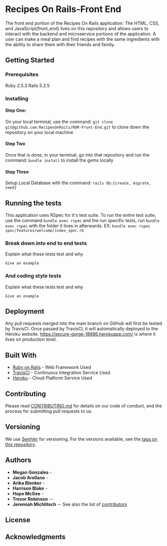 # Recipes On Rails-Front End
The front end portion of the Recipes On Rails application. The HTML, CSS, and JavaScript(front_end) lives on this repository and allows users to interact with the backend and microservice portions of the application. A user can make a meal plan and find recipes with the same ingredients with the ability to share them with their friends and family.
## Getting Started

### Prerequisites
Ruby 2.5.3
Rails 5.2.5

### Installing
#### Step One:
On your local terminal, use the command: `git clone git@github.com:RecipesOnRails/ROR-Front-End.git` to clone down the repository on your local machine

#### Step Two
Once that is done, in your terminal, go into that repository and run the command: `bundle install` to install the gems locally

#### Step Three
Setup Local Database with the command: `rails db:{create, migrate, seed}`

## Running the tests
This application uses RSpec for it's test suite.
To run the entire test suite, use the command `bundle exec rspec` and the run specific tests, run `bundle exec rspec` with the folder it lives in afterwards. EX: `bundle exec rspec spec/features/welcome/index_spec.rb`

### Break down into end to end tests
Explain what these tests test and why
```
Give an example
```
### And coding style tests
Explain what these tests test and why
```
Give an example
```
## Deployment
Any pull requests merged into the main branch on GitHub will first be tested by TravisCI.
Once passed by TravisCI, it will automatically deployed to the Heroku website.
https://secure-gorge-18886.herokuapp.com/ is where it lives on production level.
## Built With
* [Ruby on Rails](https://guides.rubyonrails.org/v5.2/) -  Web Framework Used
* [TravisCI](https://docs.travis-ci.com/) - Continuous Integration Service Used
* [Heroku](https://devcenter.heroku.com/categories/reference) - Cloud Platform Service Used
## Contributing
Please read [CONTRIBUTING.md](https://gist.github.com/PurpleBooth/b24679402957c63ec426) for details on our code of conduct, and the process for submitting pull requests to us.
## Versioning
We use [SemVer](http://semver.org/) for versioning. For the versions available, see the [tags on this repository](https://github.com/your/project/tags).
## Authors
* **Megan Gonzales** -
* **Jacob Arellano** -
* **Arika Blenker** -
* **Harrison Blake** -
* **Hope McGee** -
* **Trevor Robinson** --
* **Jeremiah Michlitsch** --
See also the list of [contributors](https://github.com/RecipesOnRails/ROR-Front-End/graphs/contributors)
## License
## Acknowledgments
